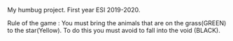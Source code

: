 My humbug project. First year ESI 2019-2020.
	
Rule of the game :
You must bring the animals that are on the grass(GREEN) to the star(Yellow). To do this you must avoid to fall into the void (BLACK).



